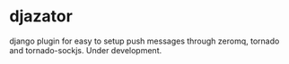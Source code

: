 djazator
========

django plugin for easy to setup push messages through zeromq, tornado and tornado-sockjs. Under development.